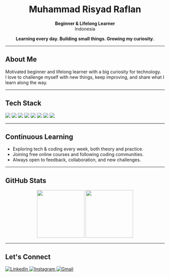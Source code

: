 <h1 align="center">Muhammad Risyad Raflan</h1>
<p align="center">
  <b>Beginner & Lifelong Learner</b><br/>
  Indonesia
</p>
<div align="center">

<b>Learning every day. Building small things. Growing my curiosity.</b>  
</div>

---

## About Me

Motivated beginner and lifelong learner with a big curiosity for technology.  
I love to challenge myself with new things, keep improving, and share what I learn along the way.

---

## Tech Stack

<p align="left">
  <img src="https://img.shields.io/badge/HTML5-E34F26?style=flat-square&logo=html5&logoColor=white"/>
  <img src="https://img.shields.io/badge/CSS3-1572B6?style=flat-square&logo=css3&logoColor=white"/>
  <img src="https://img.shields.io/badge/JavaScript-F7DF1E?style=flat-square&logo=javascript&logoColor=black"/>
  <img src="https://img.shields.io/badge/Python-3776AB?style=flat-square&logo=python&logoColor=white"/>
  <img src="https://img.shields.io/badge/MySQL-4479A1?style=flat-square&logo=mysql&logoColor=white"/>
  <img src="https://img.shields.io/badge/Git-F05032?style=flat-square&logo=git&logoColor=white"/>
  <img src="https://img.shields.io/badge/VSCode-007ACC?style=flat-square&logo=visual-studio-code&logoColor=white"/>
  <img src="https://img.shields.io/badge/and%20more-888888?style=flat-square"/>
</p>

---

## Continuous Learning

- Exploring tech & coding every week, both theory and practice.
- Joining free online courses and following coding communities.
- Always open to feedback, collaboration, and new challenges.

---

## GitHub Stats

<p align="center">
  <img src="https://github-readme-stats.vercel.app/api?username=mycoderisyad&show_icons=true&theme=light&hide_border=true" height="150"/>
  <img src="https://github-readme-stats.vercel.app/api/top-langs/?username=mycoderisyad&layout=compact&theme=light&hide_border=true" height="150"/>
</p>

---

## Let's Connect

<p align="left">
  <a href="https://linkedin.com/in/muhammad-risyad-raflan" target="_blank">
    <img src="https://img.shields.io/badge/LinkedIn-0077B5?style=flat-square&logo=linkedin&logoColor=white" alt="LinkedIn"/>
  </a>
  <a href="https://instagram.com/mrraflann" target="_blank">
    <img src="https://img.shields.io/badge/Instagram-E4405F?style=flat-square&logo=instagram&logoColor=white" alt="Instagram"/>
  </a>
  <a href="mailto:myacodeservice@gmail.com" target="_blank">
    <img src="https://img.shields.io/badge/Gmail-D14836?style=flat-square&logo=gmail&logoColor=white" alt="Gmail"/>
  </a>
</p>
